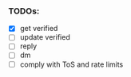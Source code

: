 ### TODOs:
- [x] get verified
- [ ] update verified
- [ ] reply
- [ ] dm
- [ ] comply with ToS and rate limits
